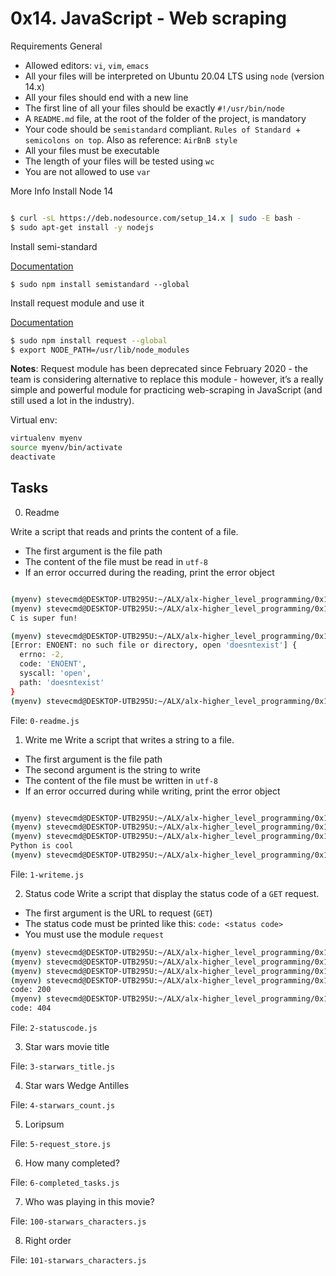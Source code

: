 # 0x14. JavaScript - Web scraping

Requirements
General

- Allowed editors: `vi`, `vim`, `emacs`
- All your files will be interpreted on Ubuntu 20.04 LTS using `node` (version 14.x)
- All your files should end with a new line
- The first line of all your files should be exactly `#!/usr/bin/node`
- A `README.md` file, at the root of the folder of the project, is mandatory
- Your code should be `semistandard` compliant. `Rules of Standard `+ `semicolons on top`. Also as reference: `AirBnB style`
- All your files must be executable
- The length of your files will be tested using `wc`
- You are not allowed to use `var`

More Info
Install Node 14
```sh

$ curl -sL https://deb.nodesource.com/setup_14.x | sudo -E bash -
$ sudo apt-get install -y nodejs
```

Install semi-standard

[Documentation](https://github.com/standard/semistandard)


`$ sudo npm install semistandard --global`

Install request module and use it

[Documentation](https://github.com/request/request)

```sh
$ sudo npm install request --global
$ export NODE_PATH=/usr/lib/node_modules
```

<b>Notes</b>: Request module has been deprecated since February 2020 - the team is considering alternative to replace this module - however, it’s a really simple and powerful module for practicing web-scraping in JavaScript (and still used a lot in the industry).

Virtual env:
```sh
virtualenv myenv
source myenv/bin/activate
deactivate
```

## Tasks
0. Readme

Write a script that reads and prints the content of a file.

* The first argument is the file path
* The content of the file must be read in `utf-8`
* If an error occurred during the reading, print the error object


```sh

(myenv) stevecmd@DESKTOP-UTB295U:~/ALX/alx-higher_level_programming/0x14-javascript-web_scraping$ chmod +x 0-readme.js 
(myenv) stevecmd@DESKTOP-UTB295U:~/ALX/alx-higher_level_programming/0x14-javascript-web_scraping$ ./0-readme.js cisfun
C is super fun!

(myenv) stevecmd@DESKTOP-UTB295U:~/ALX/alx-higher_level_programming/0x14-javascript-web_scraping$ ./0-readme.js doesntexist
[Error: ENOENT: no such file or directory, open 'doesntexist'] {
  errno: -2,
  code: 'ENOENT',
  syscall: 'open',
  path: 'doesntexist'
}
(myenv) stevecmd@DESKTOP-UTB295U:~/ALX/alx-higher_level_programming/0x14-javascript-web_scraping$ semistandard 0-readme.js

```

File: `0-readme.js`

1. Write me 
Write a script that writes a string to a file.

- The first argument is the file path
- The second argument is the string to write
- The content of the file must be written in `utf-8`
- If an error occurred during while writing, print the error object

```sh

(myenv) stevecmd@DESKTOP-UTB295U:~/ALX/alx-higher_level_programming/0x14-javascript-web_scraping$ chmod +x 1-writeme.js 
(myenv) stevecmd@DESKTOP-UTB295U:~/ALX/alx-higher_level_programming/0x14-javascript-web_scraping$ ./1-writeme.js my_file.txt "Python is cool"
(myenv) stevecmd@DESKTOP-UTB295U:~/ALX/alx-higher_level_programming/0x14-javascript-web_scraping$ cat my_file.txt ; echo ""
Python is cool
(myenv) stevecmd@DESKTOP-UTB295U:~/ALX/alx-higher_level_programming/0x14-javascript-web_scraping$ semistandard 1-writeme.js 

```

File: `1-writeme.js`

2. Status code 
Write a script that display the status code of a `GET` request.

- The first argument is the URL to request (`GET`)
- The status code must be printed like this: `code: <status code>`
- You must use the module `request`
```sh
(myenv) stevecmd@DESKTOP-UTB295U:~/ALX/alx-higher_level_programming/0x14-javascript-web_scraping$ sudo npm install request -g
(myenv) stevecmd@DESKTOP-UTB295U:~/ALX/alx-higher_level_programming/0x14-javascript-web_scraping$ chmod +x 2-statuscode.js
(myenv) stevecmd@DESKTOP-UTB295U:~/ALX/alx-higher_level_programming/0x14-javascript-web_scraping$ semistandard 2-statuscode.js
(myenv) stevecmd@DESKTOP-UTB295U:~/ALX/alx-higher_level_programming/0x14-javascript-web_scraping$ ./2-statuscode.js https://alx-intranet.hbtn.io/status
code: 200
(myenv) stevecmd@DESKTOP-UTB295U:~/ALX/alx-higher_level_programming/0x14-javascript-web_scraping$ ./2-statuscode.js https://alx-intranet.hbtn.io/doesnt_exist
code: 404

```


File: `2-statuscode.js`

3. Star wars movie title




File: `3-starwars_title.js`

4. Star wars Wedge Antilles




File: `4-starwars_count.js`

5. Loripsum




File: `5-request_store.js`


6. How many completed?




File: `6-completed_tasks.js`

7. Who was playing in this movie?



File: `100-starwars_characters.js`

8. Right order



File: `101-starwars_characters.js`